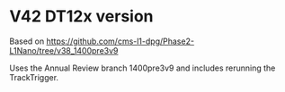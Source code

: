 # V42 DT12x version

Based on https://github.com/cms-l1-dpg/Phase2-L1Nano/tree/v38_1400pre3v9

Uses the Annual Review branch 1400pre3v9 and includes rerunning the TrackTrigger.
